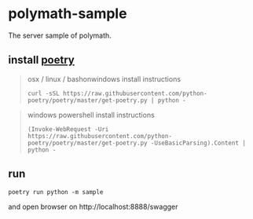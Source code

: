 # polymath-sample
The server sample of polymath.


## install [poetry](https://python-poetry.org/docs/)

> osx / linux / bashonwindows install instructions
> ```
> curl -sSL https://raw.githubusercontent.com/python-poetry/poetry/master/get-poetry.py | python -
> ```

> windows powershell install instructions
> ```
> (Invoke-WebRequest -Uri https://raw.githubusercontent.com/python-poetry/poetry/master/get-poetry.py -UseBasicParsing).Content | python -
> ```

## run

```shell
poetry run python -m sample
```

and open browser on http://localhost:8888/swagger

